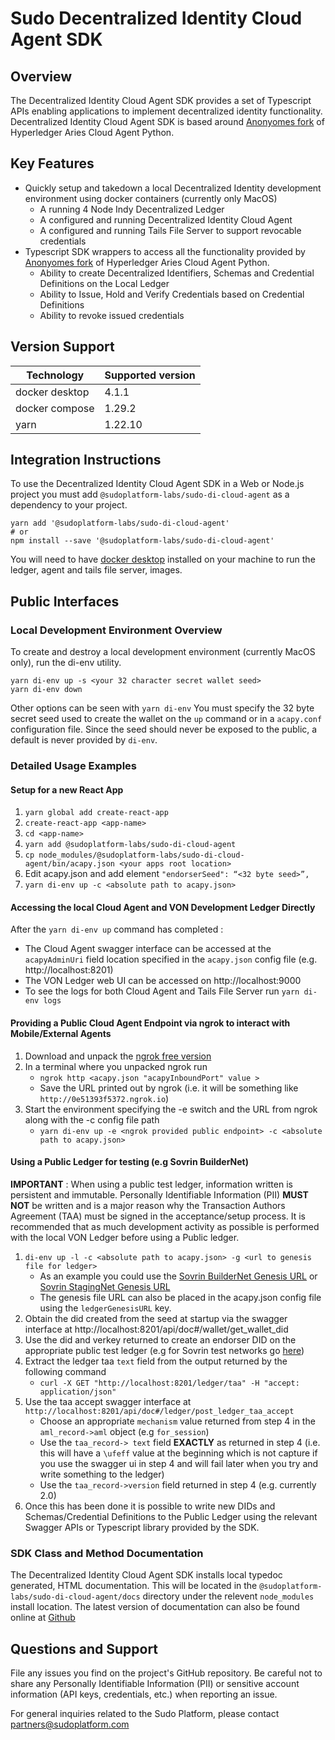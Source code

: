 # Sudo Decentralized Identity Cloud Agent SDK

## Overview

The Decentralized Identity Cloud Agent SDK provides a set of Typescript
APIs enabling applications to implement decentralized identity functionality.
Decentralized Identity Cloud Agent SDK is based around [Anonyomes fork](https://github.com/anonyome/aries-cloudagent-python)
of Hyperledger Aries Cloud Agent Python.

## Key Features

- Quickly setup and takedown a local Decentralized Identity development
  environment using docker containers (currently only MacOS)
  - A running 4 Node Indy Decentralized Ledger
  - A configured and running Decentralized Identity Cloud Agent
  - A configured and running Tails File Server to support revocable credentials
- Typescript SDK wrappers to access all the functionality provided by
  [Anonyomes fork](https://github.com/anonyome/aries-cloudagent-python) of Hyperledger Aries Cloud Agent Python.
  - Ability to create Decentralized Identifiers, Schemas and Credential Definitions on the Local
    Ledger
  - Ability to Issue, Hold and Verify Credentials based on Credential Definitions
  - Ability to revoke issued credentials

## Version Support

| Technology     | Supported version |
| -------------- | ----------------- |
| docker desktop | 4.1.1             |
| docker compose | 1.29.2            |
| yarn           | 1.22.10           |

## Integration Instructions

To use the Decentralized Identity Cloud Agent SDK in a Web or Node.js project you
must add `@sudoplatform-labs/sudo-di-cloud-agent` as a dependency to your project.

```
yarn add '@sudoplatform-labs/sudo-di-cloud-agent'
# or
npm install --save '@sudoplatform-labs/sudo-di-cloud-agent'
```

You will need to have [docker desktop](https://hub.docker.com/editions/community/docker-ce-desktop-mac) installed on your machine to run the ledger,
agent and tails file server, images.

## Public Interfaces

### Local Development Environment Overview

To create and destroy a local development environment (currently MacOS only), run the di-env utility.

```
yarn di-env up -s <your 32 character secret wallet seed>
yarn di-env down
```

Other options can be seen with `yarn di-env`
You must specify the 32 byte secret seed used to create the wallet on the `up` command or in a `acapy.conf` configuration file. Since
the seed should never be exposed to the public, a default is never provided by `di-env`.

### Detailed Usage Examples

#### Setup for a new React App

1. `yarn global add create-react-app`
2. `create-react-app <app-name>`
3. `cd <app-name>`
4. `yarn add @sudoplatform-labs/sudo-di-cloud-agent`
5. `cp node_modules/@sudoplatform-labs/sudo-di-cloud-agent/bin/acapy.json <your apps root location>`
6. Edit acapy.json and add element `"endorserSeed": “<32 byte seed>”,`
7. `yarn di-env up -c <absolute path to acapy.json>`

#### Accessing the local Cloud Agent and VON Development Ledger Directly

After the `yarn di-env up` command has completed :

- The Cloud Agent swagger interface can be accessed at the `acapyAdminUri` field location specified in the `acapy.json` config file (e.g. http://localhost:8201)
- The VON Ledger web UI can be accessed on http://localhost:9000
- To see the logs for both Cloud Agent and Tails File Server run `yarn di-env logs`

#### Providing a Public Cloud Agent Endpoint via ngrok to interact with Mobile/External Agents

1. Download and unpack the [ngrok free version](https://ngrok.com/download)
2. In a terminal where you unpacked ngrok run
   - `ngrok http <acapy.json "acapyInboundPort" value >`
   - Save the URL printed out by ngrok (i.e. it will be something like `http://0e51393f5372.ngrok.io`)
3. Start the environment specifying the -e switch and the URL from ngrok along with the -c config file path
   - `yarn di-env up -e <ngrok provided public endpoint> -c <absolute path to acapy.json>`

#### Using a Public Ledger for testing (e.g Sovrin BuilderNet)

**IMPORTANT** : When using a public test ledger, information written is persistent and immutable. Personally Identifiable Information (PII) **MUST NOT** be written and is a major reason why the Transaction Authors Agreement (TAA) must be signed in the acceptance/setup process.
It is recommended that as much development activity as possible is performed with the local VON Ledger before using a Public ledger.

1. `di-env up -l -c <absolute path to acapy.json> -g <url to genesis file for ledger>`
   - As an example you could use the [Sovrin BuilderNet Genesis URL](https://raw.githubusercontent.com/sovrin-foundation/sovrin/stable/sovrin/pool_transactions_builder_genesis) or [Sovrin StagingNet Genesis URL](https://raw.githubusercontent.com/sovrin-foundation/sovrin/stable/sovrin/pool_transactions_sandbox_genesis)
   - The genesis file URL can also be placed in the acapy.json config file using the `ledgerGenesisURL` key.
2. Obtain the did created from the seed at startup via the swagger interface at http://localhost:8201/api/doc#/wallet/get_wallet_did
3. Use the did and verkey returned to create an endorser DID on the appropriate public test ledger (e.g for Sovrin test networks go [here](https://selfserve.sovrin.org))
4. Extract the ledger taa `text` field from the output returned by the following command
   - `curl -X GET "http://localhost:8201/ledger/taa" -H "accept: application/json"`
5. Use the taa accept swagger interface at `http://localhost:8201/api/doc#/ledger/post_ledger_taa_accept`
   - Choose an appropriate `mechanism` value returned from step 4 in the `aml_record->aml` object (e.g `for_session`)
   - Use the `taa_record-> text` field **EXACTLY** as returned in step 4 (i.e. this will have a `\ufeff` value at the beginning which is not capture if you use the swagger ui in step 4 and will fail later when you try and write something to the ledger)
   - Use the `taa_record->version` field returned in step 4 (e.g. currently 2.0)
6. Once this has been done it is possible to write new DIDs and Schemas/Credential Definitions to the Public Ledger using the relevant Swagger APIs or Typescript library provided by the SDK.

### SDK Class and Method Documentation

The Decentralized Identity Cloud Agent SDK installs local typedoc
generated, HTML documentation. This will be located in the
`@sudoplatform-labs/sudo-di-cloud-agent/docs` directory under the
relevent `node_modules` install location. The latest version of
documentation can also be found online at [Github](https://sudoplatform-labs.github.io/sudo-di-cloud-agent-js/)

## Questions and Support

File any issues you find on the project's GitHub repository. Be careful not to share any Personally Identifiable Information (PII) or sensitive account information (API keys, credentials, etc.) when reporting an issue.

For general inquiries related to the Sudo Platform, please contact [partners@sudoplatform.com](mailto:partners@sudoplatform.com)
